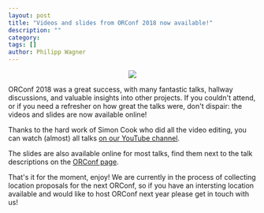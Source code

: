 ```yaml
---
layout: post
title: "Videos and slides from ORConf 2018 now available!"
description: ""
category:
tags: []
author: Philipp Wagner
---
```


<center><img src="https://orconf.org/images/symbol2017.png" class="img-responsive" /></center>

ORConf 2018 was a great success, with many fantastic talks, hallway discussions, and valuable insights into other projects.
If you couldn't attend, or if you need a refresher on how great the talks were, don't dispair: the videos and slides are now available online!

Thanks to the hard work of Simon Cook who did all the video editing, you can watch (almost) all talks [on our YouTube channel](https://www.youtube.com/playlist?list=PLUg3wIOWD8yoZLznLfhXjlICGlx2tuwvT). 

The slides are also available online for most talks, find them next to the talk descriptions on the [ORConf page](https://orconf.org).

That's it for the moment, enjoy! We are currently in the process of collecting location proposals for the next ORConf, so if you have an intersting location available and would like to host ORConf next year please get in touch with us!

